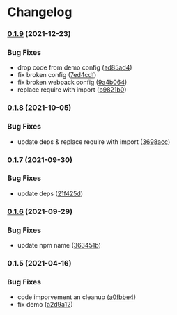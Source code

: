 # Changelog

### [0.1.9](https://www.github.com/donkeyclip/motorcortex-textfxs/compare/v0.1.8...v0.1.9) (2021-12-23)


### Bug Fixes

* drop code from demo config ([ad85ad4](https://www.github.com/donkeyclip/motorcortex-textfxs/commit/ad85ad402bfbaef47201322158133fbf511c32fa))
* fix broken config ([7ed4cdf](https://www.github.com/donkeyclip/motorcortex-textfxs/commit/7ed4cdfb568b7bd79ba2780c00741e628807f1d7))
* fix broken webpack config ([9a4b064](https://www.github.com/donkeyclip/motorcortex-textfxs/commit/9a4b06471cc54d4480b03778649fd1d41aac818f))
* replace require with import ([b9821b0](https://www.github.com/donkeyclip/motorcortex-textfxs/commit/b9821b055615fdcbf72a2e6ab6e73e534a6448c1))

### [0.1.8](https://www.github.com/donkeyclip/motorcortex-textfxs/compare/v0.1.7...v0.1.8) (2021-10-05)


### Bug Fixes

* update deps & replace require with import ([3698acc](https://www.github.com/donkeyclip/motorcortex-textfxs/commit/3698acce875930651ef4cfefe230e38d566e217d))

### [0.1.7](https://www.github.com/donkeyclip/motorcortex-textfxs/compare/v0.1.6...v0.1.7) (2021-09-30)


### Bug Fixes

* update deps ([21f425d](https://www.github.com/donkeyclip/motorcortex-textfxs/commit/21f425d4f264df0fddf5436b5193c0badc30834f))

### [0.1.6](https://www.github.com/donkeyclip/motorcortex-textfxs/compare/v0.1.5...v0.1.6) (2021-09-29)


### Bug Fixes

* update npm name ([363451b](https://www.github.com/donkeyclip/motorcortex-textfxs/commit/363451b33bc85826598ebaa36d24fba48b0e1a2d))

### 0.1.5 (2021-04-16)


### Bug Fixes

* code imporvement an cleanup ([a0fbbe4](https://www.github.com/kissmybutton/motorcortex-textfxs/commit/a0fbbe4479f26229eb783756dad83b9979075fb8))
* fix demo ([a2d9a12](https://www.github.com/kissmybutton/motorcortex-textfxs/commit/a2d9a129001bb792f8de71c8056593801b7de75b))

